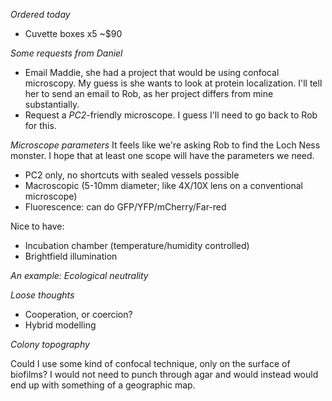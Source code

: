 *Ordered today*
- Cuvette boxes x5 ~$90

*Some requests from Daniel*
- Email Maddie, she had a project that would be using confocal microscopy. My guess is she wants to look at protein localization. I'll tell her to send an email to Rob, as her project differs from mine substantially.
- Request a *PC2*-friendly microscope. I guess I'll need to go back to Rob for this.

*Microscope parameters*
It feels like we're asking Rob to find the Loch Ness monster. I hope that at least one scope will have the parameters we need.

- PC2 only, no shortcuts with sealed vessels possible
- Macroscopic (5-10mm diameter; like 4X/10X lens on a conventional microscope)
- Fluorescence: can do GFP/YFP/mCherry/Far-red

Nice to have:
- Incubation chamber (temperature/humidity controlled)
- Brightfield illumination

*An example: Ecological neutrality*

*Loose thoughts*

- Cooperation, or coercion?
- Hybrid modelling

*Colony topography*

Could I use some kind of confocal technique, only on the surface of biofilms? I would not need to punch through agar and would instead would end up with something of a geographic map.